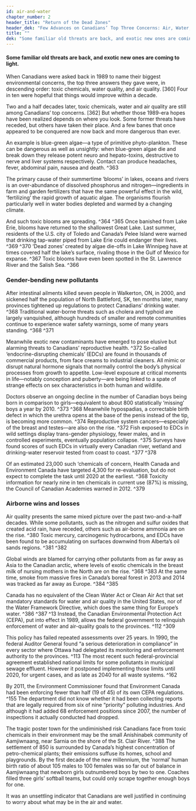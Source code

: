 ```yaml
---
id: air-and-water 
chapter_number: 2
header_title: "Return of the Dead Zones"
header_dek: "Few Advances on Canadians’ Top Three Concerns: Air, Water, and Toxic Chemicals"
title: ""
dek: "Some familiar old threats are back, and exotic new ones are coming to light."
---
```

#### Some familiar old threats are back, and exotic new ones are coming to light.

When Canadians were asked back in 1989 to name their biggest environmental concerns, the top three answers they gave were, in descending order: toxic chemicals, water quality, and air quality. [360] Four in ten were hopeful that things would improve within a decade.
 
Two and a half decades later, toxic chemicals, water and air quality are still among Canadians’ top concerns. [362] But whether those 1989-era hopes have been realized depends on where you look. Some former threats have receded, but others have taken their place. And a few banes that once appeared to be conquered are now back and more dangerous than ever.
 
An example is blue-green algae—a type of primitive phyto-plankton.  These can be dangerous as well as unsightly: when blue-green algae die and break down they release potent neuro and hepato-toxins, destructive to nerve and liver systems respectively. Contact can produce headaches, fever, abdominal pain, nausea and death. ^363
 
The primary cause of their summertime ‘blooms’ in lakes, oceans and rivers is an over-abundance of dissolved phosphorus and nitrogen—ingredients in farm and garden fertilizers that have the same powerful effect in the wild, ‘fertilizing’ the rapid growth of aquatic algae. The organisms flourish particularly well in water bodies depleted and warmed by a changing climate.
 
And such toxic blooms are spreading. ^364 ^365 Once banished from Lake Erie, blooms have returned to the shallowest Great Lake. Last summer, residents of the U.S. city of Toledo and Canada’s Pelee Island were warned that drinking tap-water piped from Lake Erie could endanger their lives. ^369 ^370 ‘Dead zones’ created by algae die-offs in Lake Winnipeg have at times covered half the lake’s surface, rivaling those in the Gulf of Mexico for expanse. ^367 Toxic blooms have even been spotted in the St. Lawrence River and the Salish Sea. ^366
 
### Gender-bending new pollutants
 
After intestinal ailments killed seven people in Walkerton, ON, in 2000, and sickened half the population of North Battleford, SK, ten months later, many provinces tightened up regulations to protect Canadians’ drinking water. ^368 Traditional water-borne threats such as cholera and typhoid are largely vanquished, although hundreds of smaller and remote communities continue to experience water safety warnings, some of many years standing. ^368 ^371
 
Meanwhile exotic new contaminants have emerged to pose elusive but alarming threats to Canadians’ reproductive health. ^372 So-called ‘endocrine-disrupting chemicals’ (EDCs) are found in thousands of commercial products, from face creams to industrial cleaners. All mimic or disrupt natural hormone signals that normally control the body’s physical processes from growth to appetite. Low-level exposure at critical moments in life—notably conception and puberty—are being linked to a spate of strange effects on sex characteristics in both human and wildlife.
 
Doctors observe an ongoing decline in the number of Canadian boys being born in comparison to girls—equivalent to about 800 statistically ‘missing’ boys a year by 2010. ^373 ^368 Meanwhile hypospadias, a correctable birth defect in which the urethra opens at the base of the penis instead of the tip, is becoming more common. ^374 Reproductive system cancers—especially of the breast and testes—are also on the rise. ^372 Fish exposed to EDCs in wild settings display trans-gender physiology, fewer males, and in controlled experiments, eventually population collapse. ^375 Surveys have found scores of such EDCs in virtually every Canadian river, wetland and drinking-water reservoir tested from coast to coast. ^377 ^378
 
Of an estimated 23,000 such ‘chemicals of concern, Health Canada and Environment Canada have targeted 4,300 for re-evaluation, but do not expect to complete the task until 2020 at the earliest. ^368 Toxicity information for nearly nine in ten chemicals in current use (87%) is missing, the Council of Canadian Academies warned in 2012. ^379
 
### Airborne wins and losses
 
Air quality presents the same mixed picture over the past two-and-a-half decades. While some pollutants, such as the nitrogen and sulfur oxides that created acid rain, have receded, others such as air-borne ammonia are on the rise. ^380 Toxic mercury, carcinogenic hydrocarbons, and EDCs have been found to be accumulating on surfaces downwind from Alberta’s oil sands regions. ^381 ^382
 
Global winds are blamed for carrying other pollutants from as far away as Asia to the Canadian arctic, where levels of exotic chemicals in the breast milk of nursing mothers in the North are on the rise. ^368 ^383 At the same time, smoke from massive fires in Canada’s boreal forest in 2013 and 2014 was tracked as far away as Europe. ^384 ^385
 
Canada has no equivalent of the Clean Water Act or Clean Air Act that set mandatory standards for water and air quality in the United States, nor of the Water Framework Directive, which does the same thing for Europe’s water. ^386 ^387 ^13 Instead, the Canadian Environmental Protection Act (CEPA), put into effect in 1989, allows the federal government to relinquish enforcement of water and air-quality goals to the provinces. ^112 ^309
 
This policy has failed repeated assessments over 25 years. In 1990, the federal Auditor General found “a serious deterioration in compliance” in every sector where Ottawa had delegated its monitoring and enforcement authority to the provinces. ^113 The most recent such federal-provincial agreement established national limits for some pollutants in municipal sewage effluent. However it postponed implementing those limits until 2020, for urgent cases, and as late as 2040 for all waste systems. ^162
 
By 2011, the Environment Commissioner found that Environment Canada had been enforcing fewer than half (19 of 45) of its own CEPA regulations. ^155 The department did not know whether it had been collecting reports that are legally required from six of nine “priority” polluting industries. And although it had added 68 enforcement positions since 2007, the number of inspections it actually conducted had dropped.
 
The tragic poster town for the undiminished risk Canadians face from toxic chemicals in their environment may be the small Anishinabek community of Aamjiwnaang, near Sarnia on the shore of the St. Clair River. ^388 The settlement of 850 is surrounded by Canada’s highest concentration of petro-chemical plants; their emissions suffuse its homes, school and playgrounds. By the first decade of the new millennium, the ‘normal’ human birth ratio of about 105 males to 100 females was so far out of balance in Aamjiwnaang that newborn girls outnumbered boys by two to one. Coaches filled three girls’ softball teams, but could only scrape together enough boys for one.
 
It was an unsettling indicator that Canadians are well justified in continuing to worry about what may be in the air and water.


